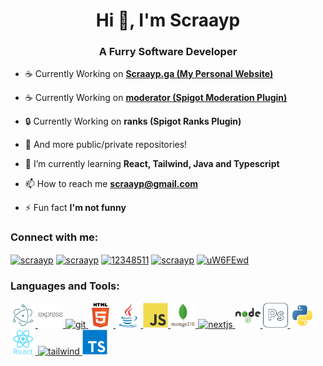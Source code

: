 <h1 align="center">Hi 👋, I'm Scraayp</h1>
<h3 align="center">A Furry Software Developer</h3>

- ☕ Currently Working on **[Scraayp.ga (My Personal Website)](https://github.com/Scraayp/scraayp.ga/)**

- ☕ Currently Working on **[moderator (Spigot Moderation Plugin)](https://github.com/Scraayp/moderator-plugin)**

- 🔒 Currently Working on **ranks (Spigot Ranks Plugin)**

- 📄 And more public/private repositories!

- 🌱 I’m currently learning **React, Tailwind, Java and Typescript**

- 📫 How to reach me **scraayp@gmail.com**

- ⚡ Fun fact **I'm not funny**

<h3 align="left">Connect with me:</h3>
<p align="left">
<a href="https://codepen.io/scraayp" target="blank"><img align="center" src="https://cdn.jsdelivr.net/npm/simple-icons@3.0.1/icons/codepen.svg" alt="scraayp" height="30" width="40" /></a>
<a href="https://twitter.com/scraayp" target="blank"><img align="center" src="https://cdn.jsdelivr.net/npm/simple-icons@3.0.1/icons/twitter.svg" alt="scraayp" height="30" width="40" /></a>
<a href="https://stackoverflow.com/users/12348511" target="blank"><img align="center" src="https://cdn.jsdelivr.net/npm/simple-icons@3.0.1/icons/stackoverflow.svg" alt="12348511" height="30" width="40" /></a>
<a href="https://codesandbox.com/scraayp" target="blank"><img align="center" src="https://cdn.jsdelivr.net/npm/simple-icons@3.0.1/icons/codesandbox.svg" alt="scraayp" height="30" width="40" /></a>
<a href="https://discord.gg/uW6FEwd" target="blank"><img align="center" src="https://cdn.jsdelivr.net/npm/simple-icons@3.0.1/icons/discord.svg" alt="uW6FEwd" height="30" width="40" /></a>
</p>

<h3 align="left">Languages and Tools:</h3>
<p align="left"> <a href="https://www.electronjs.org" target="_blank"> <img src="https://raw.githubusercontent.com/devicons/devicon/master/icons/electron/electron-original.svg" alt="electron" width="40" height="40"/> </a> <a href="https://expressjs.com" target="_blank"> <img src="https://raw.githubusercontent.com/devicons/devicon/master/icons/express/express-original-wordmark.svg" alt="express" width="40" height="40"/> </a> <a href="https://git-scm.com/" target="_blank"> <img src="https://www.vectorlogo.zone/logos/git-scm/git-scm-icon.svg" alt="git" width="40" height="40"/> </a> <a href="https://www.w3.org/html/" target="_blank"> <img src="https://raw.githubusercontent.com/devicons/devicon/master/icons/html5/html5-original-wordmark.svg" alt="html5" width="40" height="40"/> </a> <a href="https://www.java.com" target="_blank"> <img src="https://raw.githubusercontent.com/devicons/devicon/master/icons/java/java-original.svg" alt="java" width="40" height="40"/> </a> <a href="https://developer.mozilla.org/en-US/docs/Web/JavaScript" target="_blank"> <img src="https://raw.githubusercontent.com/devicons/devicon/master/icons/javascript/javascript-original.svg" alt="javascript" width="40" height="40"/> </a> <a href="https://www.mongodb.com/" target="_blank"> <img src="https://raw.githubusercontent.com/devicons/devicon/master/icons/mongodb/mongodb-original-wordmark.svg" alt="mongodb" width="40" height="40"/> </a> <a href="https://nextjs.org/" target="_blank"> <img src="https://cdn.worldvectorlogo.com/logos/nextjs-3.svg" alt="nextjs" width="40" height="40"/> </a> <a href="https://nodejs.org" target="_blank"> <img src="https://raw.githubusercontent.com/devicons/devicon/master/icons/nodejs/nodejs-original-wordmark.svg" alt="nodejs" width="40" height="40"/> </a> <a href="https://www.photoshop.com/en" target="_blank"> <img src="https://raw.githubusercontent.com/devicons/devicon/master/icons/photoshop/photoshop-line.svg" alt="photoshop" width="40" height="40"/> </a> <a href="https://www.python.org" target="_blank"> <img src="https://raw.githubusercontent.com/devicons/devicon/master/icons/python/python-original.svg" alt="python" width="40" height="40"/> </a> <a href="https://reactjs.org/" target="_blank"> <img src="https://raw.githubusercontent.com/devicons/devicon/master/icons/react/react-original-wordmark.svg" alt="react" width="40" height="40"/> </a> <a href="https://tailwindcss.com/" target="_blank"> <img src="https://www.vectorlogo.zone/logos/tailwindcss/tailwindcss-icon.svg" alt="tailwind" width="40" height="40"/> </a> <a href="https://www.typescriptlang.org/" target="_blank"> <img src="https://raw.githubusercontent.com/devicons/devicon/master/icons/typescript/typescript-original.svg" alt="typescript" width="40" height="40"/> </a> </p>
